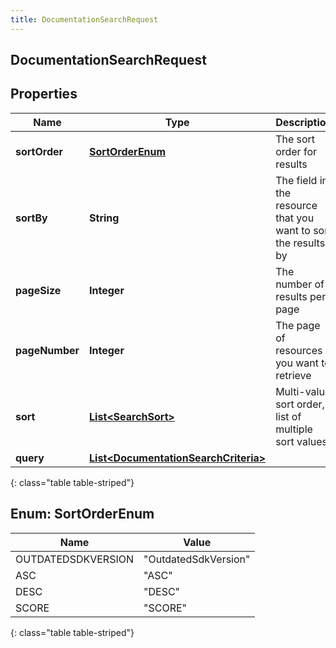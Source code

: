 ```yaml
---
title: DocumentationSearchRequest
---
```


## DocumentationSearchRequest

## Properties

| Name           | Type                                                                                               | Description                                                    | Notes      |
| -------------- | -------------------------------------------------------------------------------------------------- | -------------------------------------------------------------- | ---------- |
| **sortOrder**  | [**SortOrderEnum**](#SortOrderEnum)<!---->                                                         | The sort order for results                                     | [optional] |
| **sortBy**     | <!----><!---->**String**<!---->                                                                    | The field in the resource that you want to sort the results by | [optional] |
| **pageSize**   | <!----><!---->**Integer**<!---->                                                                   | The number of results per page                                 | [optional] |
| **pageNumber** | <!----><!---->**Integer**<!---->                                                                   | The page of resources you want to retrieve                     | [optional] |
| **sort**       | <!----><!---->[**List&lt;SearchSort&gt;**](SearchSort.md)<!---->                                   | Multi-value sort order, list of multiple sort values           | [optional] |
| **query**      | <!----><!---->[**List&lt;DocumentationSearchCriteria&gt;**](DocumentationSearchCriteria.md)<!----> |                                                                | [optional] |

{: class="table table-striped"}

<a name="SortOrderEnum"></a>

## Enum: SortOrderEnum

| Name               | Value                          |
| ------------------ | ------------------------------ |
| OUTDATEDSDKVERSION | &quot;OutdatedSdkVersion&quot; |
| ASC                | &quot;ASC&quot;                |
| DESC               | &quot;DESC&quot;               |
| SCORE              | &quot;SCORE&quot;              |

{: class="table table-striped"}
